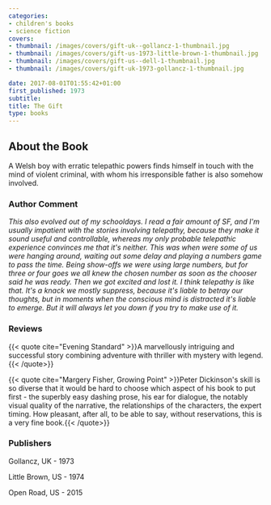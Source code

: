 ```yaml
---
categories:
- children's books
- science fiction
covers:
- thumbnail: /images/covers/gift-uk--gollancz-1-thumbnail.jpg
- thumbnail: /images/covers/gift-us-1973-little-brown-1-thumbnail.jpg
- thumbnail: /images/covers/gift-us--dell-1-thumbnail.jpg
- thumbnail: /images/covers/gift-uk-1973-gollancz-1-thumbnail.jpg

date: 2017-08-01T01:55:42+01:00
first_published: 1973
subtitle:
title: The Gift
type: books
---
```

About the Book
--------------
A Welsh boy with erratic telepathic powers finds himself in touch with the mind of violent criminal, with whom his irresponsible father is also somehow involved.

### Author Comment
_This also evolved out of my schooldays. I read a fair amount of SF, and I'm usually impatient with the stories involving telepathy, because they make it sound useful and controllable, whereas my only probable telepathic experience convinces me that it's neither. This was when were some of us were hanging around, waiting out some delay and playing a numbers game to pass the time. Being show-offs we were using large numbers, but for three or four goes we all knew the chosen number as soon as the chooser said he was ready. Then we got excited and lost it. I think telepathy is like that. It's a knack we mostly suppress, because it's liable to betray our thoughts, but in moments when the conscious mind is distracted it's liable to emerge. But it will always let you down if you try to make use of it._

### Reviews

{{< quote cite="Evening Standard" >}}A marvellously intriguing and successful story combining adventure with thriller with mystery with legend.{{< /quote>}}

{{< quote cite="Margery Fisher, Growing Point" >}}Peter Dickinson's skill is so diverse that it would be hard to choose which aspect of his book to put first - the superbly easy dashing prose, his ear for dialogue, the notably visual quality of the narrative, the relationships of the characters, the expert timing. How pleasant, after all, to be able to say, without reservations, this is a very fine book.{{< /quote>}}

### Publishers
Gollancz, UK - 1973

Little Brown, US - 1974

Open Road, US - 2015
